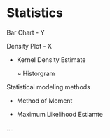 # Statistics 

Bar Chart - Y

Density Plot - X
- Kernel Density Estimate 

  ~ Historgram 

Statistical modeling methods 
- Method of Moment 

- Maximum Likelihood Estiamte 

....
